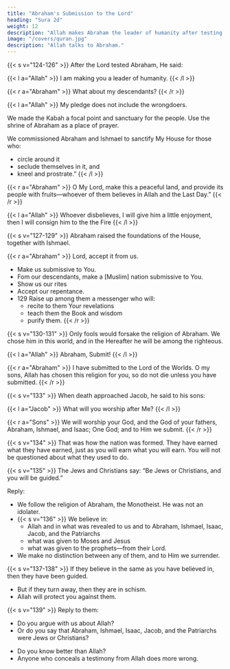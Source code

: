 ```yaml
---
title: "Abraham's Submission to the Lord"
heading: "Sura 2d"
weight: 12
description: "Allah makes Abraham the leader of humanity after testing him."
image: "/covers/quran.jpg"
description: "Allah talks to Abraham."
---
```



{{< s v="124-126" >}} After the Lord tested Abraham, He said:

{{< l a="Allah" >}}
I am making you a leader of humanity.
{{< /l >}}

{{< r a="Abraham" >}}
What about my descendants?
{{< /r >}}

{{< l a="Allah" >}}
My pledge does not include the wrongdoers.

We made the Kabah a focal point and sanctuary for the people. Use the shrine of Abraham as a place of prayer.

We commissioned Abraham and Ishmael to sanctify My House for those who:
- circle around it
- seclude themselves in it, and
- kneel and prostrate.”
{{< /l >}}

{{< r a="Abraham" >}}
O My Lord, make this a peaceful land, and provide its people with fruits—whoever of them believes in Allah and the Last Day.” 
{{< /r >}}

{{< l a="Allah" >}}
Whoever disbelieves, I will give him a little enjoyment, then I will consign him to the the Fire
{{< /l >}}

{{< s v="127-129" >}} Abraham raised the foundations of the House, together with Ishmael.

{{< r a="Abraham" >}}
Lord, accept it from us.
- Make us submissive to You.
- Fom our descendants, make a [Muslim] nation submissive to You.
- Show us our rites
- Accept our repentance. 
- 129 Raise up among them a messenger who will:
  - recite to them Your revelations
  - teach them the Book and wisdom
  - purify them. 
{{< /r >}}

{{< s v="130-131" >}} Only fools would forsake the religion of Abraham. We chose him in this world, and in the Hereafter he will be among the righteous.

{{< l a="Allah" >}}
Abraham, Submit!
{{< /l >}}

{{< r a="Abraham" >}}
I have submitted to the Lord of the Worlds. O my sons, <!-- and to Jacob --> Allah has chosen this religion for you, so do not die unless you have submitted.
{{< /r >}}

{{< s v="133" >}} When death approached Jacob, he said to his sons:

{{< l a="Jacob" >}}
What will you worship after Me?
{{< /l >}}

{{< r a="Sons" >}}
We will worship your God, and the God of your fathers, Abraham, Ishmael, and Isaac; One God; and to Him we submit.
{{< /r >}}

{{< s v="134" >}} That was how the nation was formed. They have earned what they have earned, just as you will earn what you will earn. You will not be
questioned about what they used to do.

{{< s v="135" >}} The Jews and Christians say: “Be Jews or Christians, and you will be guided.” 

Reply: 
- We follow the religion of Abraham, the Monotheist. He was not an idolater.
- {{< s v="136" >}} We believe in:
  - Allah and in what was revealed to us and to Abraham, Ishmael, Isaac, Jacob, and the Patriarchs
  - what was given to Moses and Jesus
  - what was given to the prophets—from their Lord. 
- We make no distinction between any of them, and to Him we surrender.

{{< s v="137-138" >}} If they believe in the same as you have believed in, then they have been guided. 
- But if they turn away, then they are in schism. 
- Allah will protect you against them.

<!-- 138. Allah’s coloring. And who gives better coloring than Allah? “And we are devoted to Him.” -->

{{< s v="139" >}} Reply to them:
- Do you argue with us about Allah? 
- Or do you say that Abraham, Ishmael, Isaac, Jacob, and the Patriarchs were Jews or Christians?
<!-- , when He is our Lord and your Lord, and We
have our works, and you have your works, and we are sincere to Him?” -->
- Do you know better than Allah?
- Anyone who conceals a testimony from Allah does more wrong.

<!-- 141. That was a community that has passed. To them is what they have earned, and to you is
what you have earned. And you will not be questioned about what they used to do.
 -->

